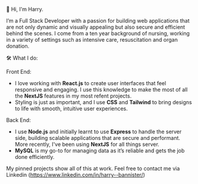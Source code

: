 

👋 Hi, I'm Harry. 

I’m a Full Stack Developer with a passion for building web applications that are not only dynamic and visually appealing but also secure and efficient behind the scenes. I come from a ten year background of nursing, working in a variety of settings such as intensive care, resuscitation and organ donation. 

🛠️ What I do:

Front End:
- I love working with **React.js** to create user interfaces that feel responsive and engaging. I use this knowledge to make the most of all the **NextJS** features in my most refent projects. 
- Styling is just as important, and I use **CSS** and **Tailwind** to bring designs to life with smooth, intuitive user experiences.
 
Back End:
- I use **Node.js** and initially learnt to use **Express** to handle the server side, building scalable applications that are secure and performant. More recently, I've been using **NextJS** for all things server. 
- **MySQL** is my go-to for managing data as it’s reliable and gets the job done efficiently.


My pinned projects show all of this at work. Feel free to contact me via Linkedin (https://www.linkedin.com/in/harry--bannister/)

<!---
h-bann/h-bann is a ✨ special ✨ repository because its `README.md` (this file) appears on your GitHub profile.
You can click the Preview link to take a look at your changes.
--->
